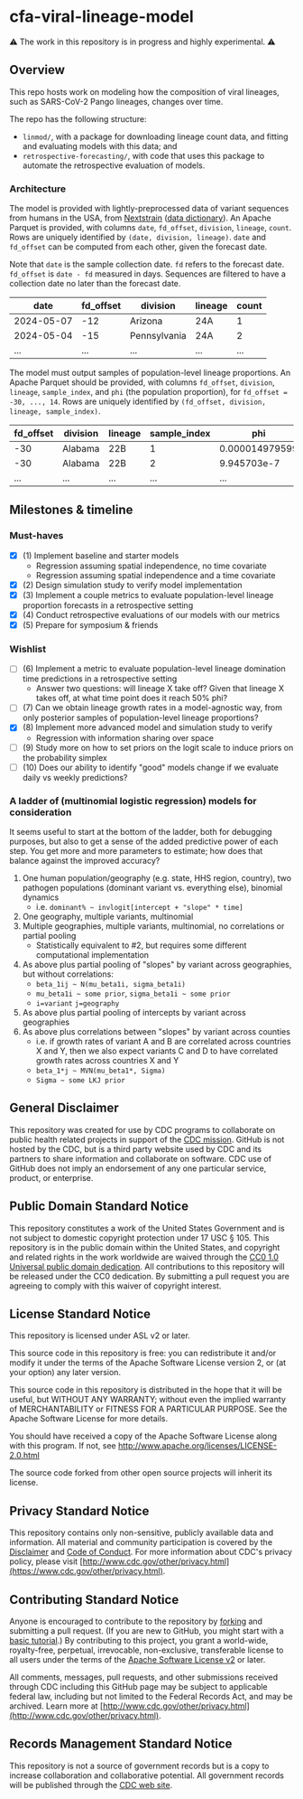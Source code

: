 # cfa-viral-lineage-model

⚠️ The work in this repository is in progress and highly experimental. ⚠️

## Overview

This repo hosts work on modeling how the composition of viral lineages, such as SARS-CoV-2 Pango lineages, changes over time.

The repo has the following structure:

- `linmod/`, with a package for downloading lineage count data, and fitting and evaluating models with this data; and
- `retrospective-forecasting/`, with code that uses this package to automate the retrospective evaluation of models.

### Architecture

The model is provided with lightly-preprocessed data of variant sequences from humans in the USA, from [Nextstrain](https://docs.nextstrain.org/projects/ncov/en/latest/reference/remote_inputs.html) ([data dictionary](https://docs.nextstrain.org/projects/ncov/en/latest/reference/metadata-fields.html)).
An Apache Parquet is provided, with columns `date`, `fd_offset`, `division`, `lineage`, `count`.
Rows are uniquely identified by `(date, division, lineage)`.
`date` and `fd_offset` can be computed from each other, given the forecast date.

Note that `date` is the sample collection date. `fd` refers to the forecast date. `fd_offset` is `date - fd` measured in days. Sequences are filtered to have a collection date no later than the forecast date.

| date       | fd_offset | division     | lineage | count |
| ---------- | ---------- | ------------ | ------- | ----- |
| 2024-05-07 | -12        | Arizona      | 24A     | 1     |
| 2024-05-04 | -15        | Pennsylvania | 24A     | 2     |
| ...        | ...        | ...          | ...     | ...   |

The model must output samples of population-level lineage proportions.
An Apache Parquet should be provided, with columns `fd_offset`, `division`, `lineage`, `sample_index`, and `phi` (the population proportion), for `fd_offset = -30, ..., 14`.
Rows are uniquely identified by `(fd_offset, division, lineage, sample_index)`.

| fd_offset | division | lineage | sample_index | phi            |
| ---------- | -------- | ------- | ------------ | -------------- |
| -30        | Alabama  | 22B     | 1            | 0.000014979599 |
| -30        | Alabama  | 22B     | 2            | 9.945703e-7    |
| ...        | ...      | ...     | ...          | ...            |


## Milestones & timeline

### Must-haves
- [x] (1) Implement baseline and starter models
	- Regression assuming spatial independence, no time covariate
	- Regression assuming spatial independence and a time covariate
- [x] (2) Design simulation study to verify model implementation
- [x] (3) Implement a couple metrics to evaluate population-level lineage proportion forecasts in a retrospective setting
- [x] (4) Conduct retrospective evaluations of our models with our metrics
- [x] (5) Prepare for symposium & friends

### Wishlist
- [ ] (6) Implement a metric to evaluate population-level lineage domination time predictions in a retrospective setting
	- Answer two questions: will lineage X take off? Given that lineage X takes off, at what time point does it reach 50% phi?
- [ ] (7) Can we obtain lineage growth rates in a model-agnostic way, from only posterior samples of population-level lineage proportions?
- [x] (8) Implement more advanced model and simulation study to verify
	- Regression with information sharing over space
- [ ] (9) Study more on how to set priors on the logit scale to induce priors on the probability simplex
- [ ] (10) Does our ability to identify "good" models change if we evaluate daily vs weekly predictions?

### A ladder of (multinomial logistic regression) models for consideration

It seems useful to start at the bottom of the ladder, both for debugging purposes, but also to get a sense of the added predictive power of each step.
You get more and more parameters to estimate; how does that balance against the improved accuracy?

1. One human population/geography (e.g. state, HHS region, country), two pathogen populations (dominant variant vs. everything else), binomial dynamics
   - i.e. `dominant% ~ invlogit[intercept + "slope" * time]`
3. One geography, multiple variants, multinomial
4. Multiple geographies, multiple variants, multinomial, no correlations or partial pooling
   - Statistically equivalent to #2, but requires some different computational implementation
5. As above plus partial pooling of "slopes" by variant across geographies, but without correlations:
   - `beta_1ij ~ N(mu_beta1i, sigma_beta1i)`
   - `mu_beta1i ~ some prior`, `sigma_beta1i ~ some prior`
   - `i=variant` `j=geography`
6. As above plus partial pooling of intercepts by variant across geographies
7. As above plus correlations between "slopes" by variant across counties
   - i.e. if growth rates of variant A and B are correlated across countries X and Y, then we also expect variants C and D to have correlated growth rates across countries X and Y
   - `beta_1*j ~ MVN(mu_beta1*, Sigma)`
   - `Sigma ~ some LKJ prior`

## General Disclaimer
This repository was created for use by CDC programs to collaborate on public health related projects in support of the [CDC mission](https://www.cdc.gov/about/organization/mission.htm).  GitHub is not hosted by the CDC, but is a third party website used by CDC and its partners to share information and collaborate on software. CDC use of GitHub does not imply an endorsement of any one particular service, product, or enterprise.

## Public Domain Standard Notice
This repository constitutes a work of the United States Government and is not
subject to domestic copyright protection under 17 USC § 105. This repository is in
the public domain within the United States, and copyright and related rights in
the work worldwide are waived through the [CC0 1.0 Universal public domain dedication](https://creativecommons.org/publicdomain/zero/1.0/).
All contributions to this repository will be released under the CC0 dedication. By
submitting a pull request you are agreeing to comply with this waiver of
copyright interest.

## License Standard Notice
This repository is licensed under ASL v2 or later.

This source code in this repository is free: you can redistribute it and/or modify it under
the terms of the Apache Software License version 2, or (at your option) any
later version.

This source code in this repository is distributed in the hope that it will be useful, but WITHOUT ANY
WARRANTY; without even the implied warranty of MERCHANTABILITY or FITNESS FOR A
PARTICULAR PURPOSE. See the Apache Software License for more details.

You should have received a copy of the Apache Software License along with this
program. If not, see http://www.apache.org/licenses/LICENSE-2.0.html

The source code forked from other open source projects will inherit its license.

## Privacy Standard Notice
This repository contains only non-sensitive, publicly available data and
information. All material and community participation is covered by the
[Disclaimer](https://github.com/CDCgov/template/blob/master/DISCLAIMER.md)
and [Code of Conduct](https://github.com/CDCgov/template/blob/master/code-of-conduct.md).
For more information about CDC's privacy policy, please visit [http://www.cdc.gov/other/privacy.html](https://www.cdc.gov/other/privacy.html).

## Contributing Standard Notice
Anyone is encouraged to contribute to the repository by [forking](https://help.github.com/articles/fork-a-repo)
and submitting a pull request. (If you are new to GitHub, you might start with a
[basic tutorial](https://help.github.com/articles/set-up-git).) By contributing
to this project, you grant a world-wide, royalty-free, perpetual, irrevocable,
non-exclusive, transferable license to all users under the terms of the
[Apache Software License v2](http://www.apache.org/licenses/LICENSE-2.0.html) or
later.

All comments, messages, pull requests, and other submissions received through
CDC including this GitHub page may be subject to applicable federal law, including but not limited to the Federal Records Act, and may be archived. Learn more at [http://www.cdc.gov/other/privacy.html](http://www.cdc.gov/other/privacy.html).

## Records Management Standard Notice
This repository is not a source of government records but is a copy to increase
collaboration and collaborative potential. All government records will be
published through the [CDC web site](http://www.cdc.gov).
